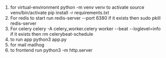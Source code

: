 1) for virtual-environment python -m venv venv 
  to activate source venv/bin/activate
  pip install -r requirements.txt
2) For redis to start run redis-server --port 6380
    if it exists then sudo pkill redis-server
3) For celery celery -A celery_worker.celery worker --beat --loglevel=info
    if it exists then rm celerybeat-schedule
4) to run app python3 app.py
5) for mail mailhog
6) to frontend run python3 -m http.server